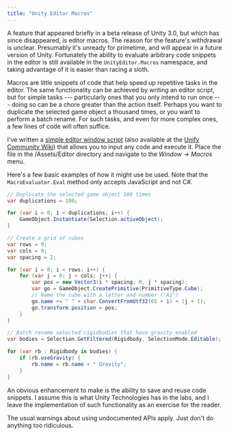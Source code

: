 ```yaml
---
title: "Unity Editor Macros"
---
```


A feature that appeared briefly in a beta release of Unity 3.0, but which has since disappeared, is editor macros. The reason for the feature's withdrawal is unclear. Presumably it's unready for primetime, and will appear in a future version of Unity. Fortunately the ability to evaluate arbitrary code snippets in the editor is still available in the `UnityEditor.Macros` namespace, and taking advantage of it is easier than racing a sloth.

Macros are little snippets of code that help speed up repetitive tasks in the editor. The same functionality can be achieved by writing an editor script, but for simple tasks --- particularly ones that you only intend to run once --- doing so can be a chore greater than the action itself. Perhaps you want to duplicate the selected game object a thousand times, or you want to perform a batch rename. For such tasks, and even for more complex ones, a few lines of code will often suffice.

I've written a [simple editor window script](https://gist.github.com/mminer/975335) (also available at the [Unify Community Wiki](http://wiki.unity3d.com/index.php/Macros)) that allows you to input any code and execute it. Place the file in the /Assets/Editor directory and navigate to the *Window → Macros* menu.

Here's a few basic examples of how it might use be used. Note that the `MacroEvaluator.Eval` method only accepts JavaScript and not C#.

```csharp
// Duplicate the selected game object 100 times
var duplications = 100;

for (var i = 0; i < duplications; i++) {
    GameObject.Instantiate(Selection.activeObject);
}
```

```csharp
// Create a grid of cubes
var rows = 9;
var cols = 9;
var spacing = 2;

for (var i = 0; i < rows; i++) {
    for (var j = 0; j < cols; j++) {
        var pos = new Vector3(i * spacing, 0, j * spacing);
        var go = GameObject.CreatePrimitive(PrimitiveType.Cube);
        // Name the cube with a letter and number ("A1")
        go.name += " " + char.ConvertFromUtf32(65 + i) + (j + 1);
        go.transform.position = pos;
    }
}
```

```csharp
// Batch rename selected rigidbodies that have gravity enabled
var bodies = Selection.GetFiltered(Rigidbody, SelectionMode.Editable);

for (var rb : Rigidbody in bodies) {
    if (rb.useGravity) {
        rb.name = rb.name + " Gravity";
    }
}
```

An obvious enhancement to make is the ability to save and reuse code snippets. I assume this is what Unity Technologies has in the labs, and I leave the implementation of such functionality as an exercise for the reader.

The usual warnings about using undocumented APIs apply. Just don't do anything too ridiculous.
